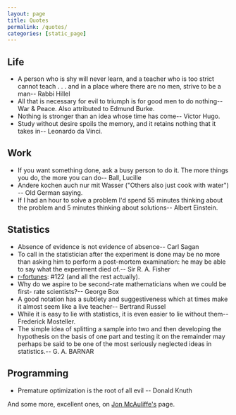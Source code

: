 ```yaml
---
layout: page
title: Quotes
permalink: /quotes/
categories: [static_page]
---
```


## Life

- A person who is shy will never learn, and a teacher who is too strict cannot teach . . . and in a place where there are no men, strive to be a man-- Rabbi Hillel
- All that is necessary for evil to triumph is for good men to do nothing-- War & Peace. Also attributed to Edmund Burke.
- Nothing is stronger than an idea whose time has come-- Victor Hugo.
- Study without desire spoils the memory, and it retains nothing that it takes in-- Leonardo da Vinci. 

## Work

- If you want something done, ask a busy person to do it. The more things you do, the more you can do-- Ball, Lucille
- Andere kochen auch nur mit Wasser ("Others also just cook with water") -- Old German saying.
- If I had an hour to solve a problem I'd spend 55 minutes thinking about the problem and 5 minutes thinking about solutions-- Albert Einstein.


## Statistics

- Absence of evidence is not evidence of absence-- Carl Sagan
- To call in the statistician after the experiment is done may be no more than asking him to perform a post-mortem examination: he may be able to say what the experiment died of.-- Sir R. A. Fisher
- [r-fortunes](https://cran.r-project.org/web/packages/fortunes/index.html):  #122 (and all the rest actually).
- Why do we aspire to be second-rate mathematicians when we could be first- rate scientists?-- George Box
- A good notation has a subtlety and suggestiveness which at times make it almost seem like a live teacher-- Bertrand Russel
- While it is easy to lie with statistics, it is even easier to lie without them-- Frederick Mosteller. 
- The simple idea of splitting a sample into two and then developing the hypothesis on the basis of one part and testing it on the remainder may perhaps be said to be one of the most seriously neglected ideas in statistics.-- G. A. BARNAR


## Programming

- Premature optimization is the root of all evil -- Donald Knuth

And some more, excellent ones, on [Jon McAuliffe's](http://www.stat.berkeley.edu/~jon/) page. 
